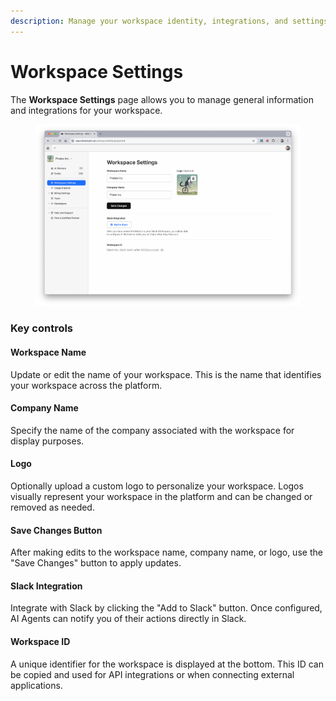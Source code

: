 ```yaml
---
description: Manage your workspace identity, integrations, and settings
---
```


# Workspace Settings

The **Workspace Settings** page allows you to manage general information and integrations for your workspace.&#x20;

<figure><img src="../.gitbook/assets/Workspace settings.png" alt=""><figcaption></figcaption></figure>

### Key controls

#### **Workspace Name**

Update or edit the name of your workspace. This is the name that identifies your workspace across the platform.

#### **Company Name**

Specify the name of the company associated with the workspace for display purposes.

#### **Logo**

Optionally upload a custom logo to personalize your workspace. Logos visually represent your workspace in the platform and can be changed or removed as needed.

#### **Save Changes Button**

After making edits to the workspace name, company name, or logo, use the "Save Changes" button to apply updates.

#### **Slack Integration**

Integrate with Slack by clicking the "Add to Slack" button. Once configured, AI Agents can notify you of their actions directly in Slack.

#### **Workspace ID**

A unique identifier for the workspace is displayed at the bottom. This ID can be copied and used for API integrations or when connecting external applications.

